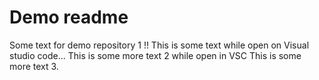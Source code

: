 # Demo readme


Some text for demo repository 1 !!
This is some text while open on Visual studio code...
This is some more text 2 while open in VSC
This is some more text 3. 
